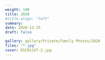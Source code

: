 ```yaml
---
weight: 140
title: 2020
#title_align: "left"
summary: 
date: 2020-12-15
draft: false

gallery: gallery/Private/Family Photos/2020
files: "*.jpg"
cover: DSC01147-2.jpg
---
```

